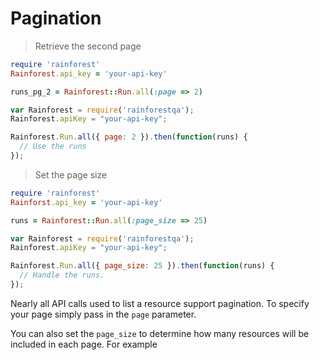 # Pagination

> Retrieve the second page

```ruby
require 'rainforest'
Rainforest.api_key = 'your-api-key'

runs_pg_2 = Rainforest::Run.all(:page => 2)
```



```javascript
var Rainforest = require('rainforestqa');
Rainforest.apiKey = "your-api-key";

Rainforest.Run.all({ page: 2 }).then(function(runs) {
  // Use the runs
});
```



> Set the page size

```ruby
require 'rainforest'
Rainforst.api_key = 'your-api-key'

runs = Rainforest::Run.all(:page_size => 25)
```



```javascript
var Rainforest = require('rainforestqa');
Rainforest.apiKey = "your-api-key";

Rainforest.Run.all({ page_size: 25 }).then(function(runs) {
  // Handle the runs.
});
```



Nearly all API calls used to list a resource support pagination. To specify your page simply pass in the `page` parameter.

You can also set the `page_size` to determine how many resources will be included in each page. For example

